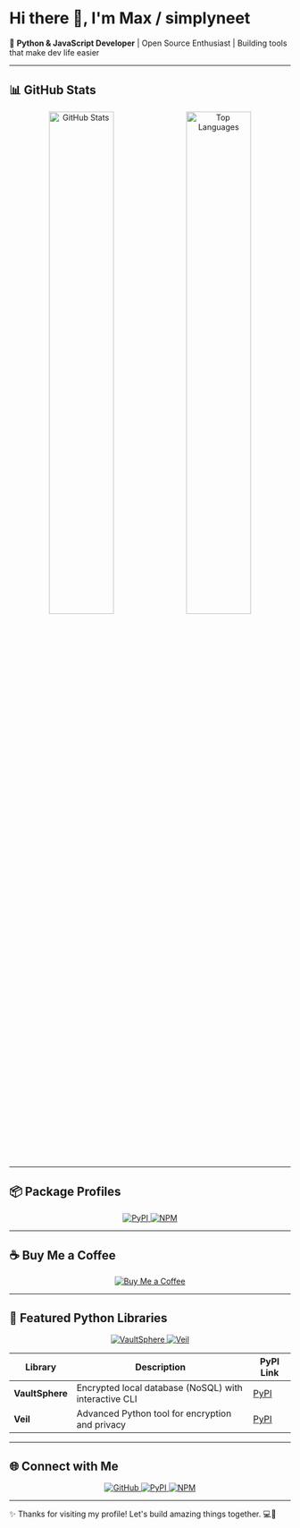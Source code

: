 # Hi there 👋, I'm Max / simplyneet

🚀 **Python & JavaScript Developer** | Open Source Enthusiast | Building tools that make dev life easier

---

## 📊 GitHub Stats

<div align="center">
  <img src="https://github-readme-stats.vercel.app/api?username=simplyneet&show_icons=true&theme=radical&count_private=true" alt="GitHub Stats" width="48%"/>
  <img src="https://github-readme-stats.vercel.app/api/top-langs/?username=simplyneet&layout=compact&theme=radical" alt="Top Languages" width="48%"/>
</div>

---

## 📦 Package Profiles

<div align="center">
  <a href="https://pypi.org/user/simplyneet">
    <img src="https://img.shields.io/pypi/v/simplyneet?style=for-the-badge&logo=python&logoColor=white" alt="PyPI"/>
  </a>
  <a href="https://www.npmjs.com/~simplyneet">
    <img src="https://img.shields.io/npm/v/simplyneet?style=for-the-badge&logo=npm&logoColor=white" alt="NPM"/>
  </a>
</div>

---

## ☕ Buy Me a Coffee

<div align="center">
  <a href="https://www.buymeacoffee.com/simplyneet">
    <img src="https://img.shields.io/badge/Buy%20Me%20a%20Coffee-FFDD00?style=for-the-badge&logo=buy-me-a-coffee&logoColor=000" alt="Buy Me a Coffee"/>
  </a>
</div>

---

## 🐍 Featured Python Libraries

<div align="center">
  <a href="https://pypi.org/project/vaultsphere">
    <img src="https://img.shields.io/pypi/v/vaultsphere?style=for-the-badge&logo=python&logoColor=white" alt="VaultSphere"/>
  </a>
  <a href="https://pypi.org/project/veil">
    <img src="https://img.shields.io/pypi/v/veil?style=for-the-badge&logo=python&logoColor=white" alt="Veil"/>
  </a>
</div>

| Library       | Description                                         | PyPI Link |
|---------------|-----------------------------------------------------|-----------|
| **VaultSphere** | Encrypted local database (NoSQL) with interactive CLI | [PyPI](https://pypi.org/project/vaultsphere) |
| **Veil**       | Advanced Python tool for encryption and privacy     | [PyPI](https://pypi.org/project/veil) |

---

## 🌐 Connect with Me

<div align="center">
  <a href="https://github.com/simplyneet">
    <img src="https://img.shields.io/badge/GitHub-181717?style=for-the-badge&logo=github&logoColor=white" alt="GitHub"/>
  </a>
  <a href="https://pypi.org/user/simplyneet">
    <img src="https://img.shields.io/badge/PyPI-3776AB?style=for-the-badge&logo=python&logoColor=white" alt="PyPI"/>
  </a>
  <a href="https://www.npmjs.com/~simplyneet">
    <img src="https://img.shields.io/badge/NPM-CB3837?style=for-the-badge&logo=npm&logoColor=white" alt="NPM"/>
  </a>
</div>

---

✨ Thanks for visiting my profile! Let's build amazing things together. 💻🚀

